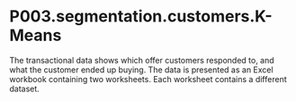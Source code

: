 # P003.segmentation.customers.K-Means
The transactional data shows which offer customers responded to, and what the customer ended up buying. The data is presented as an Excel workbook containing two worksheets. Each worksheet contains a different dataset.
